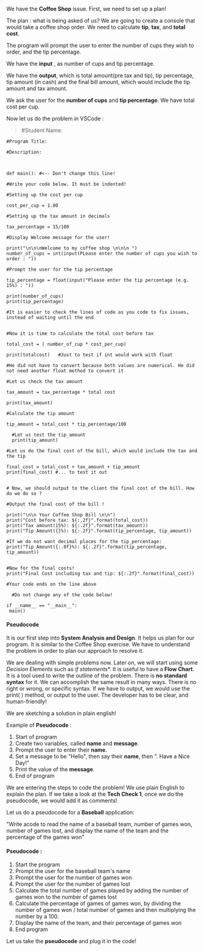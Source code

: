 



We have the **Coffee Shop** issue. First, we need to set up a plan!


The plan : what is being asked of us? We are going to create a console that would take a coffee shop order. We need to calculate **tip**, **tax**, and **total cost**. 


The program will prompt the user to enter the number of cups they wish to order, and the tip percentage. 


We have the **input** , as number of cups and tip percentage. 


We have the **output**, which is total amount(pre tax and tip), tip percentage, tip amount (in cash) and the final bill amount, which would include the tip amount and tax amount. 


We ask the user for the **number of cups** and **tip percentage**. We have total cost per cup. 


Now let us do the problem in VSCode : 


>#Student Name:    

	#Program Title:  

	#Description:    

  

	def main(): #<-- Don't change this line!

	#Write your code below. It must be indented!
	
	#Setting up the cost per cup
	
	cost_per_cup = 1.80

	#Setting up the tax amount in decimals 

	tax_percentage = 15/100

	#Display Welcome message for the user!

	print("\n\n\nWelcome to my coffee shop \n\n\n ")
	number_of_cups = int(input(PLease enter the number of cups you wish to order : "))

	#Prompt the user for the tip percentage 

	tip_percentage = float(input("Please enter the tip percentage (e.g. 15%) : "))

	print(number_of_cups)
	print(tip_percentage)

	#It is easier to check the lines of code as you code to fix issues, instead of waiting until the end


	#Now it is time to calculate the total cost before tax 

	total_cost = ( number_of_cup * cost_per_cup)

	print(totalcost)   #Just to test if int would work with float

	#He did not have to convert because both values are numerical. He did not need another float method to convert it

	#Let us check the tax amount

	tax_amount = tax_percentage * total cost

	print(tax_amount)

	#Calculate the tip amount

	tip_amount = total_cost * tip_percentage/100
  
	  #Let us test the tip_amount
	  print(tip_amount)

	#Let us do the final cost of the bill, which would include the tax and the tip

	final_cost = total_cost + tax_amount + tip_amount
	print(final_cost) #... to test it out


	# Now, we should output to the client the final cost of the bill. How do we do so ?

	#Output the final cost of the bill !

	print("\n\n Your Coffee Shop Bill \n\n")
	print("Cost before tax: ${:,2f}".format(total_cost))
	print("Tax amount(15%): ${:.2f}".format(tax_amount))
	print("Tip Amount({}%): ${:.2f}".format(tip_percentage, tip_amount))

	#If we do not want decimal places for the tip_percentage:
	print("Tip Amount({:.0f}%): ${:.2f}".format(tip_percentage, tip_amount))


	#Now for the final costs!
	print("Final Cost including tax and tip: ${:.2f}".format(final_cost))

	#Your code ends on the line above

	  #Do not change any of the code below!

	if __name__ == "__main__":
	 main()




#### Pseudocode


It is our first step into **System Analysis and Design**. It helps us plan for our program. It is similar to the Coffee Shop exercise. We have to understand the problem in order to plan our approach to resolve it. 


We are dealing with simple problems now. Later on, we will start using some *Decision Elements* such as **if* statements**. It is useful to have a **Flow Chart**. It is a tool used to write the outline of the problem. There is **no standard syntax** for it. We can accomplish the same result in many ways. There is no right or wrong, or specific syntax. If we have to output, we would use the print( ) method, or output to the user. The developer has to be clear, and human-friendly! 


We are sketching a solution in plain english!


Example of **Pseudocode** : 


1. Start of program
2. Create two variables, called **name** and **message**. 
3. Prompt the user to enter their **name**. 
4. Set a message to be "Hello", then say their **name**, then ". Have a Nice Day!"
5. Print the value of the **message**. 
6. End of program 


We are entering the steps to code the problem! We use plain English to explain the plan. If we take a look at the **Tech Check 1**, once we do the pseudocode, we would add it as comments!




Let us do a pseudocode for a **Baseball** application: 


"Write acode to read the name of a baseball team, number of games won, number of games lost, and display the name of the team and the percentage of the games won"


#### Pseudocode : 


1. Start the program 
2. Prompt the user for the baseball team's name
3. Prompt the user for the number of games won
4. Prompt the user for the number of games lost
5. Calculate the total number of games played by adding the number of games won to the number of games lost
6. Calculate the percentage of games of games won, by dividing the number of games won / total number of games and then multiplying the number by a 100.
7. Display the name of the team, and their percentage of games won
8. End program 



Let us take the **pseudocode** and plug it in the code!



